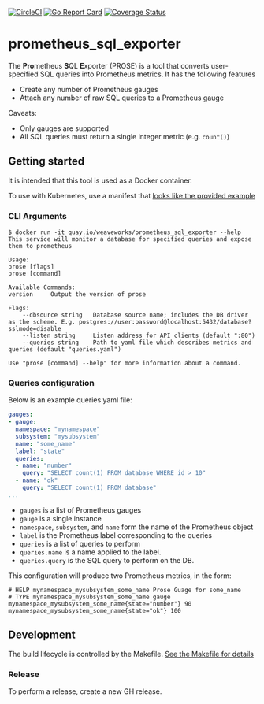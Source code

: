 [![CircleCI](https://circleci.com/gh/weaveworks/prometheus_sql_exporter/tree/master.svg?style=svg&circle-token=584f0d5f600891d52e2b5fa7f20a079afd9b47a2)](https://circleci.com/gh/weaveworks/prometheus_sql_exporter/tree/master) [![Go Report Card](https://goreportcard.com/badge/github.com/weaveworks/prometheus_sql_exporter)](https://goreportcard.com/report/github.com/weaveworks/prometheus_sql_exporter) [![Coverage Status](https://coveralls.io/repos/github/weaveworks/prometheus_sql_exporter/badge.svg?branch=master)](https://coveralls.io/github/weaveworks/prometheus_sql_exporter?branch=master)

# prometheus_sql_exporter

The **Pro**metheus **S**QL **E**xporter (PROSE) is a tool that converts user-specified SQL queries into Prometheus metrics. It has the following features

-   Create any number of Prometheus gauges
-   Attach any number of raw SQL queries to a Prometheus gauge

Caveats:

-   Only gauges are supported
-   All SQL queries must return a single integer metric (e.g. `count()`)

## Getting started

It is intended that this tool is used as a Docker container.

To use with Kubernetes, use a manifest that [looks like the provided example](./deploy/k8s/prose.yaml)

### CLI Arguments

```
$ docker run -it quay.io/weaveworks/prometheus_sql_exporter --help
This service will monitor a database for specified queries and expose them to prometheus

Usage:
prose [flags]
prose [command]

Available Commands:
version     Output the version of prose

Flags:
    --dbsource string   Database source name; includes the DB driver as the scheme. E.g. postgres://user:password@localhost:5432/database?sslmode=disable
    --listen string     Listen address for API clients (default ":80")
    --queries string    Path to yaml file which describes metrics and queries (default "queries.yaml")

Use "prose [command] --help" for more information about a command.

```

### Queries configuration

Below is an example queries yaml file:

```yaml
gauges:
- gauge:
  namespace: "mynamespace"
  subsystem: "mysubsystem"
  name: "some_name"
  label: "state"
  queries:
  - name: "number"
    query: "SELECT count(1) FROM database WHERE id > 10"
  - name: "ok"
    query: "SELECT count(1) FROM database"
...
```

-   `gauges` is a list of Prometheus gauges
-   `gauge` is a single instance
-   `namespace`, `subsystem`, and `name` form the name of the Prometheus object
-   `label` is the Prometheus label corresponding to the queries
-   `queries` is a list of queries to perform
-   `queries.name` is a name applied to the label.
-   `queries.query` is the SQL query to perform on the DB.

This configuration will produce two Prometheus metrics, in the form:

```
# HELP mynamespace_mysubsystem_some_name Prose Guage for some_name
# TYPE mynamespace_mysubsystem_some_name gauge
mynamespace_mysubsystem_some_name{state="number"} 90
mynamespace_mysubsystem_some_name{state="ok"} 100
```

## Development

The build lifecycle is controlled by the Makefile. [See the Makefile for details](./Makefile)

### Release

To perform a release, create a new GH release.